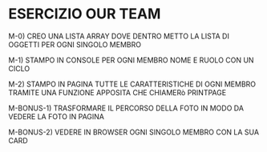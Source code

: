 # ESERCIZIO OUR TEAM
M-0) CREO UNA LISTA ARRAY DOVE DENTRO METTO LA LISTA DI OGGETTI PER OGNI SINGOLO MEMBRO

M-1) STAMPO IN CONSOLE PER OGNI MEMBRO NOME E RUOLO CON UN CICLO

M-2) STAMPO IN PAGINA TUTTE LE CARATTERISTICHE DI OGNI MEMBRO TRAMITE UNA FUNZIONE APPOSITA CHE CHIAMERò PRINTPAGE

M-BONUS-1) TRASFORMARE IL PERCORSO DELLA FOTO IN MODO DA VEDERE LA FOTO IN PAGINA

M-BONUS-2) VEDERE IN BROWSER OGNI SINGOLO MEMBRO CON LA SUA CARD